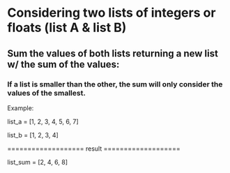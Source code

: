 # Considering two lists of integers or floats (list A & list B)

## Sum the values of both lists returning a new list w/ the sum of the values:

### If a list is smaller than the other, the sum will only consider the values of the smallest. 

Example:

list_a     = [1, 2, 3, 4, 5, 6, 7]

list_b     = [1, 2, 3, 4]

=================== result ===================

list_sum  = [2, 4, 6, 8]
